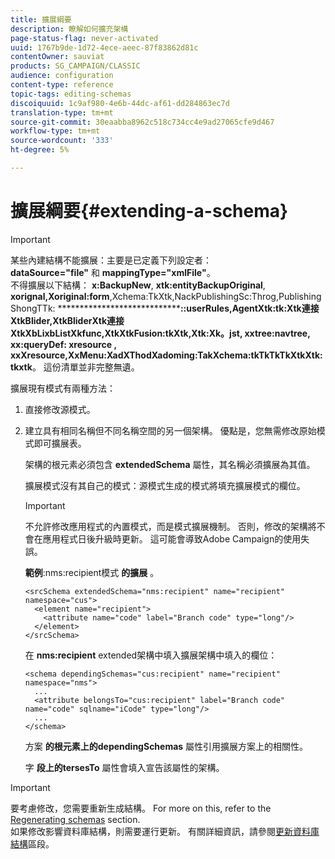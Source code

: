 ```yaml
---
title: 擴展綱要
description: 瞭解如何擴充架構
page-status-flag: never-activated
uuid: 1767b9de-1d72-4ece-aeec-87f83862d81c
contentOwner: sauviat
products: SG_CAMPAIGN/CLASSIC
audience: configuration
content-type: reference
topic-tags: editing-schemas
discoiquuid: 1c9af980-4e6b-44dc-af61-dd284863ec7d
translation-type: tm+mt
source-git-commit: 30eaabba8962c518c734cc4e9ad27065cfe9d467
workflow-type: tm+mt
source-wordcount: '333'
ht-degree: 5%

---
```



# 擴展綱要{#extending-a-schema}

>[!IMPORTANT]
>
>某些內建結構不能擴展：主要是已定義下列設定者：\
>**dataSource=&quot;file&quot;** 和 **mappingType=&quot;xmlFile&quot;**。\
>不得擴展以下結構： **x:BackupNew**, **xtk:entityBackupOriginal**, **xorignal,Xoriginal:form**,Xchema:TkXtk,NackPublishingSc:Throg,PublishingShongTTk: **************************************************::userRules,AgentXtk:tk:Xtk連接XtkBlider,XtkBliderXtk連接XtkXbLixbListXkfunc,XtkXtkFusion:tkXtk,Xtk:Xk。jst**, **xxtree:navtree**, **xx:queryDef:** xresource **, xxXresource,XxMenu:XadXThodXadoming:TakXchema:tkTkTkTkXtkXtk:tkxtk**********************。
>這份清單並非完整無遺。

擴展現有模式有兩種方法：

1. 直接修改源模式。
1. 建立具有相同名稱但不同名稱空間的另一個架構。 優點是，您無需修改原始模式即可擴展表。

   架構的根元素必須包含 **extendedSchema** 屬性，其名稱必須擴展為其值。

   擴展模式沒有其自己的模式：源模式生成的模式將填充擴展模式的欄位。

   >[!IMPORTANT]
   >
   >不允許修改應用程式的內置模式，而是模式擴展機制。 否則，修改的架構將不會在應用程式日後升級時更新。 這可能會導致Adobe Campaign的使用失誤。

   **範例**:nms:recipient模式 **的擴展** 。

   ```
   <srcSchema extendedSchema="nms:recipient" name="recipient" namespace="cus">
     <element name="recipient">
       <attribute name="code" label="Branch code" type="long"/>
     </element>
   </srcSchema>
   ```

   在 **nms:recipient** extended架構中填入擴展架構中填入的欄位：

   ```
   <schema dependingSchemas="cus:recipient" name="recipient" namespace="nms">
     ...
     <attribute belongsTo="cus:recipient" label="Branch code" name="code" sqlname="iCode" type="long"/>
     ...
   </schema>
   ```

   方案 **的根元素上的dependingSchemas** 屬性引用擴展方案上的相關性。

   字 **段上的tersesTo** 屬性會填入宣告該屬性的架構。

>[!IMPORTANT]
>
>要考慮修改，您需要重新生成結構。 For more on this, refer to the [Regenerating schemas](../../configuration/using/regenerating-schemas.md) section.\
>如果修改影響資料庫結構，則需要運行更新。 有關詳細資訊，請參閱[更新資料庫結構](../../configuration/using/updating-the-database-structure.md)區段。

